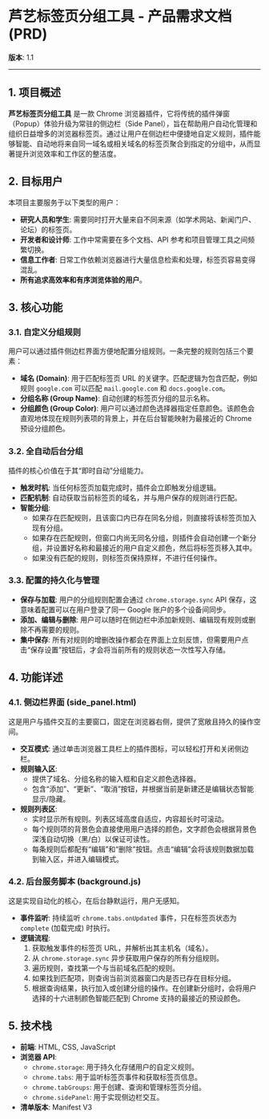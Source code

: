 # 芦艺标签页分组工具 - 产品需求文档 (PRD)

**版本**: 1.1

---

## 1. 项目概述

**芦艺标签页分组工具** 是一款 Chrome 浏览器插件，它将传统的插件弹窗（Popup）体验升级为常驻的侧边栏（Side Panel），旨在帮助用户自动化管理和组织日益增多的浏览器标签页。通过让用户在侧边栏中便捷地自定义规则，插件能够智能、自动地将来自同一域名或相关域名的标签页聚合到指定的分组中，从而显著提升浏览效率和工作区的整洁度。

## 2. 目标用户

本项目主要服务于以下类型的用户：
- **研究人员和学生**: 需要同时打开大量来自不同来源（如学术网站、新闻门户、论坛）的标签页。
- **开发者和设计师**: 工作中常需要在多个文档、API 参考和项目管理工具之间频繁切换。
- **信息工作者**: 日常工作依赖浏览器进行大量信息检索和处理，标签页容易变得混乱。
- **所有追求高效率和有序浏览体验的用户**。

## 3. 核心功能

### 3.1. 自定义分组规则
用户可以通过插件侧边栏界面方便地配置分组规则。一条完整的规则包括三个要素：
- **域名 (Domain)**: 用于匹配标签页 URL 的关键字。匹配逻辑为包含匹配，例如规则 `google.com` 可以匹配 `mail.google.com` 和 `docs.google.com`。
- **分组名称 (Group Name)**: 自动创建的标签页分组的显示名称。
- **分组颜色 (Group Color)**: 用户可以通过颜色选择器指定任意颜色。该颜色会直观地体现在规则列表项的背景上，并在后台智能映射为最接近的 Chrome 预设分组颜色。

### 3.2. 全自动后台分组
插件的核心价值在于其“即时自动”分组能力。
- **触发时机**: 当任何标签页加载完成时，插件会立即触发分组逻辑。
- **匹配机制**: 自动获取当前标签页的域名，并与用户保存的规则进行匹配。
- **智能分组**:
    - 如果存在匹配规则，且该窗口内已存在同名分组，则直接将该标签页加入现有分组。
    - 如果存在匹配规则，但窗口内尚无同名分组，则插件会自动创建一个新分组，并设置好名称和最接近的用户自定义颜色，然后将标签页移入其中。
    - 如果没有匹配的规则，则标签页保持原样，不进行任何操作。

### 3.3. 配置的持久化与管理
- **保存与加载**: 用户的分组规则配置会通过 `chrome.storage.sync` API 保存，这意味着配置可以在用户登录了同一 Google 账户的多个设备间同步。
- **添加、编辑与删除**: 用户可以随时在侧边栏中添加新规则、编辑现有规则或删除不再需要的规则。
- **集中保存**: 所有对规则的增删改操作都会在界面上立刻反馈，但需要用户点击“保存设置”按钮后，才会将当前所有的规则状态一次性写入存储。

## 4. 功能详述

### 4.1. 侧边栏界面 (side_panel.html)
这是用户与插件交互的主要窗口，固定在浏览器右侧，提供了宽敞且持久的操作空间。
- **交互模式**: 通过单击浏览器工具栏上的插件图标，可以轻松打开和关闭侧边栏。
- **规则输入区**:
    - 提供了域名、分组名称的输入框和自定义颜色选择器。
    - 包含“添加”、“更新”、“取消”按钮，并根据当前是新建还是编辑状态智能显示/隐藏。
- **规则列表区**:
    - 实时显示所有规则。列表区域高度自适应，内容超长时可滚动。
    - 每个规则项的背景色会直接使用用户选择的颜色，文字颜色会根据背景色深浅自动切换（黑/白）以保证可读性。
    - 每条规则后都配有“编辑”和“删除”按钮。点击“编辑”会将该规则数据加载到输入区，并进入编辑模式。

### 4.2. 后台服务脚本 (background.js)
这是实现自动化的核心，在后台静默运行，用户无感知。
- **事件监听**: 持续监听 `chrome.tabs.onUpdated` 事件，只在标签页状态为 `complete` (加载完成) 时执行。
- **逻辑流程**:
    1. 获取触发事件的标签页 URL，并解析出其主机名（域名）。
    2. 从 `chrome.storage.sync` 异步获取用户保存的所有分组规则。
    3. 遍历规则，查找第一个与当前域名匹配的规则。
    4. 如果找到匹配项，则查询当前浏览器窗口内是否已存在目标分组。
    5. 根据查询结果，执行加入或创建分组的操作。在创建新分组时，会将用户选择的十六进制颜色智能匹配到 Chrome 支持的最接近的预设颜色。

## 5. 技术栈
- **前端**: HTML, CSS, JavaScript
- **浏览器 API**:
    - `chrome.storage`: 用于持久化存储用户的自定义规则。
    - `chrome.tabs`: 用于监听标签页事件和获取标签页信息。
    - `chrome.tabGroups`: 用于创建、查询和管理标签页分组。
    - `chrome.sidePanel`: 用于实现侧边栏交互。
- **清单版本**: Manifest V3
